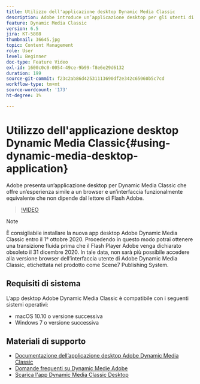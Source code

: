 ```yaml
---
title: Utilizzo dell'applicazione desktop Dynamic Media Classic
description: Adobe introduce un’applicazione desktop per gli utenti di Dynamic Media Classic che non si basa più sulla tecnologia Adobe Flash nel browser.
feature: Dynamic Media Classic
version: 6.5
jira: KT-5808
thumbnail: 36645.jpg
topic: Content Management
role: User
level: Beginner
doc-type: Feature Video
exl-id: 1600c0c0-0054-49ce-9b99-f8e6e29d6132
duration: 199
source-git-commit: f23c2ab86d42531113690df2e342c65060b5c7cd
workflow-type: tm+mt
source-wordcount: '173'
ht-degree: 1%

---
```


# Utilizzo dell&#39;applicazione desktop Dynamic Media Classic{#using-dynamic-media-desktop-application}

Adobe presenta un’applicazione desktop per Dynamic Media Classic che offre un’esperienza simile a un browser e un’interfaccia funzionalmente equivalente che non dipende dal lettore di Flash Adobe.

>[!VIDEO](https://video.tv.adobe.com/v/36645?quality=12&learn=on)

>[!NOTE]
>
> È consigliabile installare la nuova app desktop Adobe Dynamic Media Classic entro il 1° ottobre 2020. Procedendo in questo modo potrai ottenere una transizione fluida prima che il Flash Player Adobe venga dichiarato obsoleto il 31 dicembre 2020. In tale data, non sarà più possibile accedere alla versione browser dell’interfaccia utente di Adobe Dynamic Media Classic, etichettata nel prodotto come Scene7 Publishing System.

## Requisiti di sistema

L’app desktop Adobe Dynamic Media Classic è compatibile con i seguenti sistemi operativi:

* macOS 10.10 o versione successiva
* Windows 7 o versione successiva

## Materiali di supporto

* [Documentazione dell’applicazione desktop Adobe Dynamic Media Classic](https://experienceleague.adobe.com/docs/dynamic-media-classic/using/intro/dynamic-media-classic-desktop-app.html)
* [Domande frequenti su Dynamic Medie Adobe](https://experienceleague.adobe.com/docs/dynamic-media-classic/using/new-ui-2020.html)
* [Scarica l&#39;app Dynamic Media Classic Desktop](https://experienceleague.adobe.com/docs/dynamic-media-classic/using/new-ui-2020.html)
